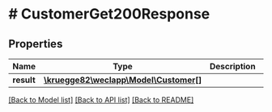 # # CustomerGet200Response

## Properties

Name | Type | Description | Notes
------------ | ------------- | ------------- | -------------
**result** | [**\kruegge82\weclapp\Model\Customer[]**](Customer.md) |  | [optional]

[[Back to Model list]](../../README.md#models) [[Back to API list]](../../README.md#endpoints) [[Back to README]](../../README.md)
